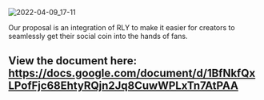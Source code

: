 ![2022-04-09_17-11](https://user-images.githubusercontent.com/35622595/162595755-dcb7ff4c-906a-4e97-886a-b14ac6873708.png)


Our proposal is an integration of RLY to make it easier for creators to seamlessly get their social coin into the hands of fans. 

## View the document here: https://docs.google.com/document/d/1BfNkfQxLPofFjc68EhtyRQjn2Jq8CuwWPLxTn7AtPAA
